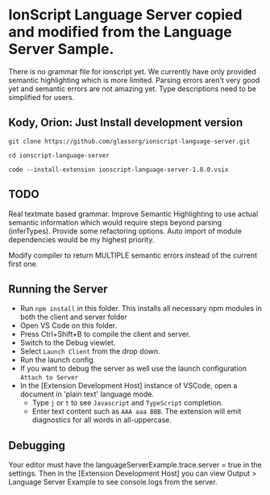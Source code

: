 # IonScript Language Server copied and modified from the Language Server Sample.

There is no grammar file for ionscript yet. We currently have only provided semantic highlighting which is more limited.
Parsing errors aren't very good yet and semantic errors are not amazing yet. Type descriptions need to be simplified for users.

## Kody, Orion: Just Install development version 

    git clone https://github.com/glassorg/ionscript-language-server.git

    cd ionscript-language-server

    code --install-extension ionscript-language-server-1.0.0.vsix

## TODO

Real textmate based grammar.
Improve Semantic Highlighting to use actual semantic information which would require steps beyond parsing (inferTypes).
Provide some refactoring options.
  Auto import of module dependencies would be my highest priority.

Modify compiler to return MULTIPLE semantic errors instead of the current first one.

## Running the Server

- Run `npm install` in this folder. This installs all necessary npm modules in both the client and server folder
- Open VS Code on this folder.
- Press Ctrl+Shift+B to compile the client and server.
- Switch to the Debug viewlet.
- Select `Launch Client` from the drop down.
- Run the launch config.
- If you want to debug the server as well use the launch configuration `Attach to Server`
- In the [Extension Development Host] instance of VSCode, open a document in 'plain text' language mode.
  - Type `j` or `t` to see `Javascript` and `TypeScript` completion.
  - Enter text content such as `AAA aaa BBB`. The extension will emit diagnostics for all words in all-uppercase.

## Debugging
  Your editor must have the languageServerExample.trace.server = true in the settings.
  Then in the [Extension Development Host] you can view Output > Language Server Example to see console.logs from the server.
